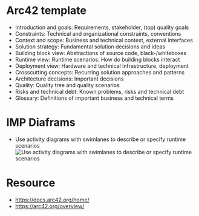 
# Arc42 template
- Introduction and goals: Requirements, stakeholder, (top) quality goals  
- Constraints: Technical and organizational constraints, conventions  
- Context and scope: Business and technical context, external interfaces  
- Solution strategy: Fundamental solution decisions and ideas  
- Building block view: Abstractions of source code, black-/whiteboxes  
- Runtime view: Runtime scenarios: How do building blocks interact  
- Deployment view: Hardware and technical infrastructure, deployment  
- Crosscutting concepts: Recurring solution approaches and patterns  
- Architecture decisions: Important decisions  
- Quality: Quality tree and quality scenarios  
- Risks and technical debt: Known problems, risks and technical debt  
- Glossary: Definitions of important business and technical terms  

# IMP Diaframs 

- Use activity diagrams with swimlanes to describe or specify runtime scenarios
![Use activity diagrams with swimlanes to describe or specify runtime scenarios](https://docs.arc42.org/images/06-activity-with-swimlane.png)


# Resource
- https://docs.arc42.org/home/ 
- https://arc42.org/overview/
